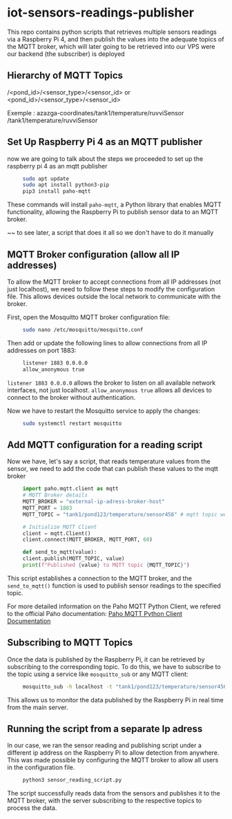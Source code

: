# iot-sensors-readings-publisher
This repo contains python scripts that retrieves multiple sensors readings via a Raspberry Pi 4, and then publish the values into the adequate topics of the MQTT broker, which will later going to be retrieved into our VPS were our backend (the subscriber) is deployed

## Hierarchy of MQTT Topics

<location>/<pond_id>/<sensor_type>/<sensor_id> or <pond_id>/<sensor_type>/<sensor_id>

Exemple : azazga-coordinates/tank1/temperature/ruvviSensor /tank1/temperature/ruvviSensor 

## Set Up Raspberry Pi 4 as an MQTT publisher
now we are going to talk about the steps we proceeded to set up the raspberry pi 4 as an mqtt publisher
```bash
     sudo apt update
     sudo apt install python3-pip
     pip3 install paho-mqtt
```
These commands will install `paho-mqtt`, a Python library that enables MQTT functionality, allowing the Raspberry Pi to publish sensor data to an MQTT broker.

~~ to see later, a script that does it all so we don't have to do it manually

## MQTT Broker configuration (allow all IP addresses)
To allow the MQTT broker to accept connections from all IP addresses (not just localhost), we need to follow these steps to modify the configuration file. This allows devices outside the local network to communicate with the broker.

First, open the Mosquitto MQTT broker configuration file:
```bash
     sudo nano /etc/mosquitto/mosquitto.conf
```
Then add or update the following lines to allow connections from all IP addresses on port 1883:
```bash
     listener 1883 0.0.0.0
     allow_anonymous true
```

`listener 1883 0.0.0.0` allows the broker to listen on all available network interfaces, not just localhost.
`allow_anonymous true` allows all devices to connect to the broker without authentication.

Now we have to restart the Mosquitto service to apply the changes:
```bash
     sudo systemctl restart mosquitto
```

## Add MQTT configuration for a reading script
Now we have, let's say a script, that reads temperature values from the sensor, we need to add the code that can publish these values to the mqtt broker

```python
     import paho.mqtt.client as mqtt
     # MQTT Broker details
     MQTT_BROKER = "external-ip-adress-broker-host"
     MQTT_PORT = 1883  
     MQTT_TOPIC = "tank1/pond123/temperature/sensor456" # mqtt topic we want to publish in

     # Initialize MQTT Client
     client = mqtt.Client()
     client.connect(MQTT_BROKER, MQTT_PORT, 60)

     def send_to_mqtt(value): 
     client.publish(MQTT_TOPIC, value)
     print(f"Published {value} to MQTT topic {MQTT_TOPIC}")
```
This script establishes a connection to the MQTT broker, and the `send_to_mqtt()` function is used to publish sensor readings to the specified topic.

For more detailed information on the Paho MQTT Python Client, we refered to the official Paho documentation:
[Paho MQTT Python Client Documentation](https://www.eclipse.org/paho/index.php?page=clients/python/index.php)

## Subscribing to MQTT Topics
Once the data is published by the Raspberry Pi, it can be retrieved by subscribing to the corresponding topic. To do this, we have to  subscribe to the topic using a service like `mosquitto_sub` or any MQTT client:

```bash 
     mosquitto_sub -h localhost -t "tank1/pond123/temperature/sensor456"
```

This allows us to monitor the data published by the Raspberry Pi in real time from the main server.

## Running the script from a separate Ip adress
In our case, we ran the sensor reading and publishing script under a different ip address on the Raspberry Pi to allow detection from anywhere. This was made possible by configuring the MQTT broker to allow all users in the configuration file.


```bash
     python3 sensor_reading_script.py
```
The script successfully reads data from the sensors and publishes it to the MQTT broker, with the server subscribing to the respective topics to process the data.

